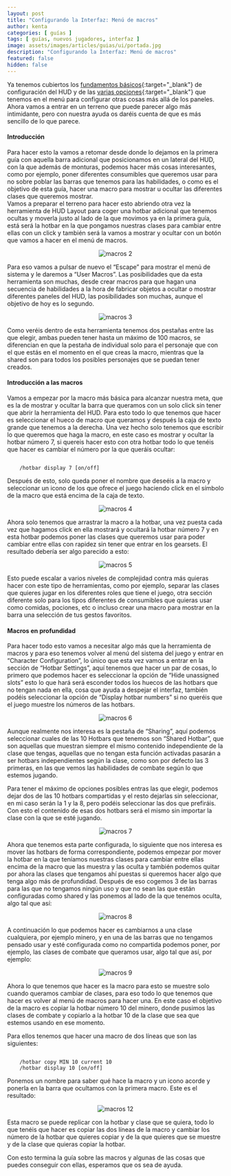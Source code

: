```yaml
---
layout: post
title: "Configurando la Interfaz: Menú de macros"
author: kenta
categories: [ guías ]
tags: [ guías, nuevos jugadores, interfaz ]
image: assets/images/articles/guias/ui/portada.jpg
description: "Configurando la Interfaz: Menú de macros"
featured: false
hidden: false
---
```

Ya tenemos cubiertos los [fundamentos básicos](/guia-ui-01/){:target="_blank"} de configuración del HUD y de las [varias opciones](/guia-ui-02/){:target="_blank"} que tenemos en el menú para configurar otras cosas más allá de los paneles. Ahora vamos a entrar en un terreno que puede parecer algo más intimidante, pero con nuestra ayuda os daréis cuenta de que es más sencillo de lo que parece.


#### Introducción

Para hacer esto la vamos a retomar desde donde lo dejamos en la primera guía con aquella barra adicional que posicionamos en un lateral del HUD, con la que además de monturas, podemos hacer más cosas interesantes, como por ejemplo, poner diferentes consumibles que queremos usar para no sobre poblar las barras que tenemos para las habilidades, o como es el objetivo de esta guía, hacer una macro para mostrar u ocultar las diferentes clases que queremos mostrar.<br/>
Vamos a preparar el terreno para hacer esto abriendo otra vez la herramienta de HUD Layout para coger una hotbar adicional que tenemos ocultas y moverla justo al lado de la que movimos ya en la primera guía, está será la hotbar en la que pongamos nuestras clases para cambiar entre ellas con un click y también será la vamos a mostrar y ocultar con un botón que vamos a hacer en el menú de macros.

<p align="center"><img src="{{ site.baseurl }}/assets/images/articles/guias/ui/03/2.jpg" alt="macros 2"/></p>

Para eso vamos a pulsar de nuevo el “Escape” para mostrar el menú de sistema y le daremos a “User Macros”. Las posibilidades que da esta herramienta son muchas, desde crear macros para que hagan una secuencia de habilidades a la hora de fabricar objetos a  ocultar o mostrar diferentes paneles del HUD, las posibilidades son muchas, aunque el objetivo de hoy es lo  segundo.

<p align="center"><img src="{{ site.baseurl }}/assets/images/articles/guias/ui/03/3.jpg" alt="macros 3"/></p>

Como veréis  dentro de esta herramienta tenemos dos pestañas entre las que elegir, ambas pueden tener hasta un máximo de 100 macros, se diferencian en que la pestaña de individual solo para el personaje que con el que estás en el momento en el que creas la macro, mientras que la shared son para todos los posibles personajes que se puedan tener creados.

#### Introducción a las macros


Vamos a empezar por la macro más básica para alcanzar nuestra meta, que es la de mostrar y ocultar la barra que queramos con un solo click sin tener que abrir la herramienta del HUD. Para esto todo lo que tenemos que hacer es seleccionar el hueco de macro que queramos y después la caja de texto grande que tenemos a la derecha. Una vez hecho solo tenemos que escribir lo que queremos que haga la macro, en este caso es mostrar y ocultar la hotbar número 7, si quereis hacer esto con otra hotbar todo lo que tenéis que hacer es cambiar el número por la que queráis ocultar:
       
<code>
    /hotbar display 7 [on/off]
</code>

Después de esto, solo queda poner el nombre que deseéis a la macro y seleccionar un icono de los que ofrece el juego haciendo click en el símbolo de la macro que está encima de la caja de texto.

<p align="center"><img src="{{ site.baseurl }}/assets/images/articles/guias/ui/03/4.jpg" alt="macros 4"/></p>

Ahora solo tenemos que arrastrar la macro a la hotbar, una vez puesta cada vez que hagamos click en ella mostrará y ocultará la hotbar número 7 y en esta hotbar podemos poner las clases que queremos usar para poder cambiar entre ellas con rapidez sin tener que entrar en los gearsets. El resultado debería ser algo parecido a esto:

<p align="center"><img src="{{ site.baseurl }}/assets/images/articles/guias/ui/03/5.gif" alt="macros 5"/></p>

Esto puede escalar a varios niveles de complejidad contra más quieras hacer con este tipo de herramientas, como por ejemplo, separar las clases que quieres jugar en los diferentes roles que tiene el juego, otra sección diferente solo para los tipos diferentes de consumibles que quieras usar como comidas, pociones, etc o incluso crear una macro para mostrar en la barra una selección de tus gestos favoritos.

#### Macros en profundidad

Para hacer todo esto vamos a necesitar algo más que la herramienta de macros y para eso tenemos volver al menú del sistema del juego y entrar en “Character Configuration”, lo único que esta vez vamos a entrar en la sección de “Hotbar Settings”, aquí tenemos que hacer un par de cosas, lo primero que podemos hacer es seleccionar la opción de “Hide unassigned slots” esto lo que hará será esconder todos los huecos de las hotbars que no tengan nada en ella, cosa que ayuda a despejar el interfaz, también podéis seleccionar la opción de “Display hotbar numbers” si no queréis que el juego muestre los números de las hotbars.

<p align="center"><img src="{{ site.baseurl }}/assets/images/articles/guias/ui/03/6.jpg" alt="macros 6"/></p>

Aunque realmente nos interesa es la pestaña de “Sharing”, aquí podemos seleccionar cuales de las 10 Hotbars que tenemos son “Shared Hotbar”, que son aquellas que muestran siempre el mismo contenido independiente de la clase que tengas, aquellas que no tengan esta función activadas pasarán a ser hotbars independientes según la clase, como son por defecto las 3 primeras, en las que vemos las habilidades de combate según lo que estemos jugando.

Para tener el máximo de opciones posibles entras las que elegir, podemos dejar dos de las 10 hotbars compartidas y el resto dejarlas sin seleccionar, en mi caso serán la 1 y la 8, pero podéis seleccionar las dos que prefiráis. Con esto el contenido de esas dos hotbars será el mismo sin importar la clase con la que se esté jugando.

<p align="center"><img src="{{ site.baseurl }}/assets/images/articles/guias/ui/03/7.jpg" alt="macros 7"/></p>

Ahora que tenemos esta parte configurada, lo siguiente que nos interesa es mover las hotbars de forma correspondiente, podemos empezar por mover la hotbar en la que teníamos nuestras clases para cambiar entre ellas encima de la macro que las muestra y las oculta y también podemos quitar por ahora las clases que tengamos ahí puestas si queremos hacer algo que tenga algo más de profundidad. Después de eso cogemos 3 de las barras para las que no tengamos ningún uso y que no sean las que están configuradas como shared y las ponemos al lado de la que tenemos oculta, algo tal que así:

<p align="center"><img src="{{ site.baseurl }}/assets/images/articles/guias/ui/03/8.jpg" alt="macros 8"/></p>

A continuación lo que podemos hacer es cambiarnos a una clase cualquiera, por ejemplo minero, y en una de las barras que no tengamos pensado usar y esté configurada como no compartida podemos poner, por ejemplo, las clases de combate que queramos usar, algo tal que así, por ejemplo:

<p align="center"><img src="{{ site.baseurl }}/assets/images/articles/guias/ui/03/9.jpg" alt="macros 9"/></p>

Ahora lo que tenemos que hacer es la macro para esto se muestre solo cuando queramos cambiar de clases, para eso todo lo que tenemos que hacer es volver al menú de macros para hacer una. En este caso el objetivo de la macro es copiar la hotbar número 10 del minero, donde pusimos las clases de combate y copiarlo a la hotbar 10 de la clase que sea que estemos usando en ese momento. 

Para ellos tenemos que hacer una macro de dos líneas que son las siguientes:

<code>
    /hotbar copy MIN 10 current 10
    /hotbar display 10 [on/off]
</code>

Ponemos un nombre para saber qué hace la macro y un icono acorde y ponerla en la barra que ocultamos con la primera macro. Este es el resultado:

<p align="center"><img src="{{ site.baseurl }}/assets/images/articles/guias/ui/03/12.gif" alt="macros 12"/></p>

Esta macro se puede replicar con la hotbar y clase que se quiera, todo lo que tenéis que hacer es copiar las dos líneas de la macro y cambiar los número de la hotbar que quieres copiar y de la que quieres que se muestre y de la clase que quieras copiar la hotbar.

Con esto termina la guía sobre las macros y algunas de las cosas que puedes conseguir con ellas, esperamos que os sea de ayuda.
